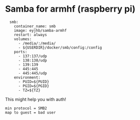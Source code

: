 # Samba for armhf (raspberry pi)

```
  smb:
    container_name: smb
    image: eyjhb/samba-armhf
    restart: always
    volumes:
      - /media/:/media/
      - ${USERDIR}/docker/smb/config:/config
    ports:
      - 137:137/udp
      - 138:138/udp
      - 139:139
      - 445:445
      - 445:445/udp
    environment:
      - PUID=${PUID}
      - PGID=${PGID}
      - TZ=${TZ}
```

This might help you with auth!

```
min protocol = SMB2
map to guest = bad user
```
